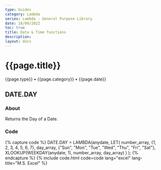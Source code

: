 ```yaml
---
type: Guides
category: Lambda
series: Lambda - General Purpose Library
date: 18/09/2022
toc: true
title: Data & Time functions
description: 
layout: docs
---
```


# {{page.title}}
<time class="metadata" style="text-alstyleign:left"> {{page.type}} • {{page.category}} • {{page.date}}</time>

## DATE.DAY

### About

Returns the Day of a Date.

### Code

{% capture code %}
DATE.DAY = LAMBDA(anydate,
    LET(
        number_array, {1, 2, 3, 4, 5, 6, 7},
        day_array, {"Sun", "Mon", "Tue", "Wed", "Thu", "Fri", "Sat"},
        XLOOKUP(WEEKDAY(anydate, 1), number_array, day_array)
    )
);
{% endcapture %}
{% include code.html code=code lang="excel" lang-title="M.S. Excel" %}